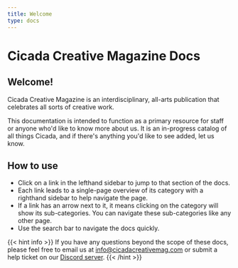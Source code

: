 ```yaml
---
title: Welcome
type: docs
---
```


# Cicada Creative Magazine Docs

## Welcome!

Cicada Creative Magazine is an interdisciplinary, all-arts publication that celebrates all sorts of creative work.

This documentation is intended to function as a primary resource for staff or anyone who'd like to know more about us. It is an in-progress catalog of all things Cicada, and if there's anything you'd like to see added, let us know.

## How to use
- Click on a link in the lefthand sidebar to jump to that section of the docs.
- Each link leads to a single-page overview of its category with a righthand sidebar to help navigate the page.
- If a link has an arrow next to it, it means clicking on the category will show its sub-categories. You can navigate these sub-categories like any other page.
- Use the search bar to navigate the docs quickly.

{{< hint info >}}
If you have any questions beyond the scope of these docs, please feel free to email us at [info@cicadacreativemag.com](mailto:info@cicadacreativemag.com) or submit a help ticket on our [Discord server](https://discord.com/invite/sgneFPdpNh).
{{< /hint >}}
